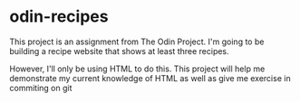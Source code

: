 # odin-recipes

<p>This project is an assignment from The Odin Project.
I'm going to be building a recipe website that shows at least three recipes.</p>
<p>However, I'll only be using HTML to do this.
This project will help me demonstrate my current knowledge of HTML as well as give me exercise in commiting on git</p>